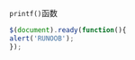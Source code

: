 `printf()`函数

 
  
  
  ```javascript
  $(document).ready(function(){
  alert('RUNOOB');
  });
  ```
